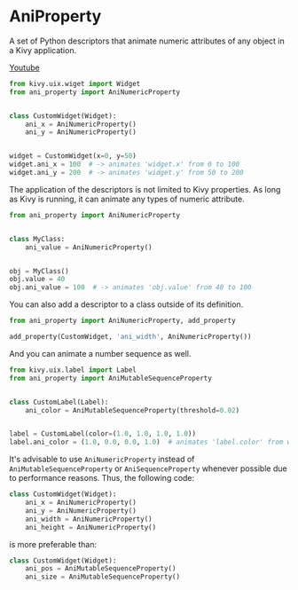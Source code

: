 # AniProperty

A set of Python descriptors that animate numeric attributes of any object in a Kivy application.

[Youtube](https://youtu.be/AI8YF3LvNqU)

```python
from kivy.uix.wiget import Widget
from ani_property import AniNumericProperty


class CustomWidget(Widget):
    ani_x = AniNumericProperty()
    ani_y = AniNumericProperty()


widget = CustomWidget(x=0, y=50)
widget.ani_x = 100  # -> animates 'widget.x' from 0 to 100
widget.ani_y = 200  # -> animates 'widget.y' from 50 to 200
```

The application of the descriptors is not limited to Kivy properties.
As long as Kivy is running, it can animate any types of numeric attribute.

```python
from ani_property import AniNumericProperty


class MyClass:
    ani_value = AniNumericProperty()


obj = MyClass()
obj.value = 40
obj.ani_value = 100  # -> animates 'obj.value' from 40 to 100
```

You can also add a descriptor to a class outside of its definition. 

```python
from ani_property import AniNumericProperty, add_property

add_property(CustomWidget, 'ani_width', AniNumericProperty())
```

And you can animate a number sequence as well.

```python
from kivy.uix.label import Label
from ani_property import AniMutableSequenceProperty


class CustomLabel(Label):
    ani_color = AniMutableSequenceProperty(threshold=0.02)


label = CustomLabel(color=(1.0, 1.0, 1.0, 1.0))
label.ani_color = (1.0, 0.0, 0.0, 1.0)  # animates 'label.color' from white to red
```

It's advisable to use `AniNumericProperty` instead of `AniMutableSequenceProperty` or `AniSequenceProperty` whenever possible due to performance reasons.
Thus, the following code:

```python
class CustomWidget(Widget):
    ani_x = AniNumericProperty()
    ani_y = AniNumericProperty()
    ani_width = AniNumericProperty()
    ani_height = AniNumericProperty()
```

is more preferable than:

```python
class CustomWidget(Widget):
    ani_pos = AniMutableSequenceProperty()
    ani_size = AniMutableSequenceProperty()
```
